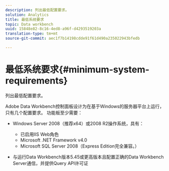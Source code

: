 ```yaml
---
description: 列出最低配置要求。
solution: Analytics
title: 最低系统要求
topic: Data workbench
uuid: 15848e82-8c16-4ed8-a96f-d4293519203a
translation-type: tm+mt
source-git-commit: aec1f7b14198cdde91f61d490a235022943bfedb

---
```



# 最低系统要求{#minimum-system-requirements}

列出最低配置要求。

Adobe Data Workbench控制面板设计为在基于Windows的服务器平台上运行，只有几个配置要求。 功能板至少需要：

* Windows Server 2008（推荐x64）或2008 R2操作系统，具有：

   * 已启用IIS Web角色
   * Microsoft .NET Framework v4.0
   * Microsoft SQL Server 2008（Express Edition完全兼容。）

* 与运行Data Workbench版本5.45或更高版本且配置正确的Data Workbench Server通信，并提供Query API许可证

